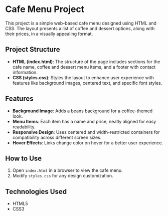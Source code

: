 # Cafe Menu Project

This project is a simple web-based cafe menu designed using HTML and CSS. The layout presents a list of coffee and dessert options, along with their prices, in a visually appealing format.

## Project Structure
- **HTML (index.html)**: The structure of the page includes sections for the cafe name, coffee and dessert menu items, and a footer with contact information.
- **CSS (styles.css)**: Styles the layout to enhance user experience with features like background images, centered text, and specific font styles.

## Features
- **Background Image**: Adds a beans background for a coffee-themed look.
- **Menu Items**: Each item has a name and price, neatly aligned for easy readability.
- **Responsive Design**: Uses centered and width-restricted containers for compatibility across different screen sizes.
- **Hover Effects**: Links change color on hover for a better user experience.

## How to Use
1. Open `index.html` in a browser to view the cafe menu.
2. Modify `styles.css` for any design customization.

## Technologies Used
- HTML5
- CSS3
